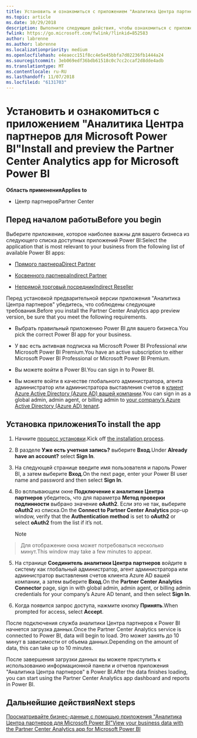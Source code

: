 ```yaml
---
title: Установить и ознакомиться с приложением "Аналитика Центра партнеров для Microsoft Power BI" | Центр партнеров
ms.topic: article
ms.date: 10/29/2018
description: Выполните следующие действия, чтобы ознакомиться с приложением "Аналитика Центра партнеров для Power BI" (для прямых партнеров в программе CSP).
fwlink: https://go.microsoft.com/fwlink/?linkid=852583
author: labrenne
ms.author: labrenne
ms.localizationpriority: medium
ms.openlocfilehash: e4eaecc151f8cc4e5e45bbfa7d02236fb1444a24
ms.sourcegitcommit: 3eb069edf36bdb61518c0c7cc2ccaf2d8dde4adb
ms.translationtype: MT
ms.contentlocale: ru-RU
ms.lasthandoff: 11/07/2018
ms.locfileid: "6131703"
---
```

# <a name="install-and-preview-the-partner-center-analytics-app-for-microsoft-power-bi"></a><span data-ttu-id="4394e-103">Установить и ознакомиться с приложением "Аналитика Центра партнеров для Microsoft Power BI"</span><span class="sxs-lookup"><span data-stu-id="4394e-103">Install and preview the Partner Center Analytics app for Microsoft Power BI</span></span>

**<span data-ttu-id="4394e-104">Область применения</span><span class="sxs-lookup"><span data-stu-id="4394e-104">Applies to</span></span>**

- <span data-ttu-id="4394e-105">Центр партнеров</span><span class="sxs-lookup"><span data-stu-id="4394e-105">Partner Center</span></span>

## <a name="before-you-begin"></a><span data-ttu-id="4394e-106">Перед началом работы</span><span class="sxs-lookup"><span data-stu-id="4394e-106">Before you begin</span></span>

<span data-ttu-id="4394e-107">Выберите приложение, которое наиболее важны для вашего бизнеса из следующего списка доступных приложений Power BI:</span><span class="sxs-lookup"><span data-stu-id="4394e-107">Select the application that is most relevant to your business from the following list of available Power BI apps:</span></span>
- [<span data-ttu-id="4394e-108">Прямого партнера</span><span class="sxs-lookup"><span data-stu-id="4394e-108">Direct Partner</span></span>](https://app.powerbi.com/groups/me/getdata/services/direct-providers-partner-analytics)

- [<span data-ttu-id="4394e-109">Косвенного партнера</span><span class="sxs-lookup"><span data-stu-id="4394e-109">Indirect Partner</span></span>](https://app.powerbi.com/groups/me/getdata/services/indirect-providers-partner-analytics)

- [<span data-ttu-id="4394e-110">Непрямой торговый посредник</span><span class="sxs-lookup"><span data-stu-id="4394e-110">Indirect Reseller</span></span>](https://app.powerbi.com/groups/me/getdata/services/indirect-seller-partner-analytics)

<span data-ttu-id="4394e-111">Перед установкой предварительной версии приложения "Аналитика Центра партнеров" убедитесь, что соблюдены следующие требования.</span><span class="sxs-lookup"><span data-stu-id="4394e-111">Before you install the Partner Center Analytics app preview version, be sure that you meet the following requirements.</span></span>

- <span data-ttu-id="4394e-112">Выбрать правильный приложению Power BI для вашего бизнеса.</span><span class="sxs-lookup"><span data-stu-id="4394e-112">You pick the correct Power BI app for your business.</span></span>

- <span data-ttu-id="4394e-113">У вас есть активная подписка на Microsoft Power BI Professional или Microsoft Power BI Premium.</span><span class="sxs-lookup"><span data-stu-id="4394e-113">You have an active subscription to either Microsoft Power BI Professional or Microsoft Power BI Premium.</span></span>

- <span data-ttu-id="4394e-114">Вы можете войти в Power BI.</span><span class="sxs-lookup"><span data-stu-id="4394e-114">You can sign in to Power BI.</span></span>

- <span data-ttu-id="4394e-115">Вы можете войти в качестве глобального администратора, агента администратор или администратора выставления счетов в [клиент Azure Active Directory (Azure AD) вашей компании](azure-active-directory-tenants-and-partner-center.md).</span><span class="sxs-lookup"><span data-stu-id="4394e-115">You can sign in as a global admin, admin agent, or billing admin to [your company’s Azure Active Directory (Azure AD) tenant](azure-active-directory-tenants-and-partner-center.md).</span></span>

## <a name="to-install-the-app"></a><span data-ttu-id="4394e-116">Установка приложения</span><span class="sxs-lookup"><span data-stu-id="4394e-116">To install the app</span></span>

1. <span data-ttu-id="4394e-117">Начните [процесс установки](https://app.powerbi.com/getdata/services/partneranalytics?cpcode=PartnerCenterAnalytics&getDataForceConnect=true&alwaysPromptForContentProviderCreds=true).</span><span class="sxs-lookup"><span data-stu-id="4394e-117">Kick off [the installation process](https://app.powerbi.com/getdata/services/partneranalytics?cpcode=PartnerCenterAnalytics&getDataForceConnect=true&alwaysPromptForContentProviderCreds=true).</span></span>

2. <span data-ttu-id="4394e-118">В разделе **Уже есть учетная запись?** выберите **Вход**.</span><span class="sxs-lookup"><span data-stu-id="4394e-118">Under **Already have an account?** select **Sign In**.</span></span> 

3.  <span data-ttu-id="4394e-119">На следующей странице введите имя пользователя и пароль Power BI, а затем выберите **Вход**.</span><span class="sxs-lookup"><span data-stu-id="4394e-119">On the next page, enter your Power BI user name and password and then select **Sign In**.</span></span> 

4.  <span data-ttu-id="4394e-120">Во всплывающем окне **Подключение к аналитике Центра партнеров** убедитесь, что для параметра **Метод проверки подлинности** выбрано значение **oAuth2**. Если это не так, выберите **oAuth2** из списка.</span><span class="sxs-lookup"><span data-stu-id="4394e-120">On the **Connect to Partner Center Analytics** pop-up window, verify that the **Authentication method** is set to **oAuth2** or select **oAuth2** from the list if it’s not.</span></span> 

    > [!NOTE]  
>  <span data-ttu-id="4394e-121">Для отображение окна может потребоваться несколько минут.</span><span class="sxs-lookup"><span data-stu-id="4394e-121">This window may take a few minutes to appear.</span></span>

5.  <span data-ttu-id="4394e-122">На странице **Соединитель аналитики Центра партнеров** войдите в систему как глобальный администратор, агент администратора или администратор выставления счетов клиента Azure AD вашей компании, а затем выберите **Вход**.</span><span class="sxs-lookup"><span data-stu-id="4394e-122">On the **Partner Center Analytics Connector** page, sign in with global admin, admin agent, or billing admin credentials for your company’s Azure AD tenant, and then select **Sign In**.</span></span>
 
6.  <span data-ttu-id="4394e-123">Когда появится запрос доступа, нажмите кнопку **Принять**.</span><span class="sxs-lookup"><span data-stu-id="4394e-123">When prompted for access, select **Accept**.</span></span> 

<span data-ttu-id="4394e-124">После подключения служба аналитики Центра партнеров к Power BI начнется загрузка данных.</span><span class="sxs-lookup"><span data-stu-id="4394e-124">Once the Partner Center Analytics service is connected to Power BI, data will begin to load.</span></span> <span data-ttu-id="4394e-125">Это может занять до 10 минут в зависимости от объема данных.</span><span class="sxs-lookup"><span data-stu-id="4394e-125">Depending on the amount of data, this can take up to 10 minutes.</span></span> 

<span data-ttu-id="4394e-126">После завершения загрузки данных вы можете приступить к использованию информационной панели и отчетов приложения "Аналитика Центра партнеров" в Power BI.</span><span class="sxs-lookup"><span data-stu-id="4394e-126">After the data finishes loading, you can start using the Partner Center Analytics app dashboard and reports in Power BI.</span></span>

## <a name="next-steps"></a><span data-ttu-id="4394e-127">Дальнейшие действия</span><span class="sxs-lookup"><span data-stu-id="4394e-127">Next steps</span></span>

[<span data-ttu-id="4394e-128">Просматривайте бизнес-данные с помощью приложения "Аналитика Центра партнеров для Microsoft Power BI"</span><span class="sxs-lookup"><span data-stu-id="4394e-128">View your business data with the Partner Center Analytics app for Microsoft Power BI</span></span>](power-bi-app-for-direct-partners-use.md)
